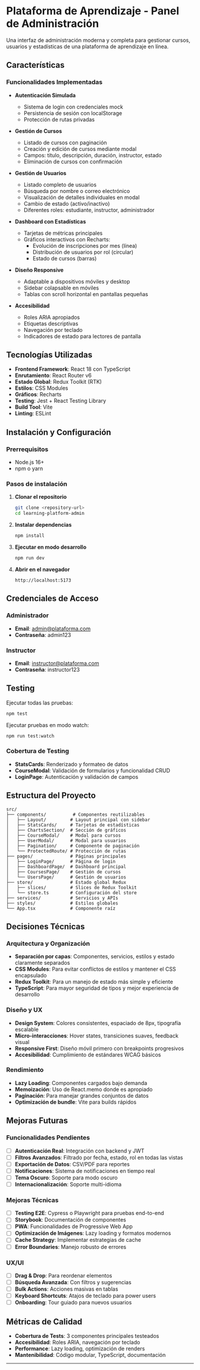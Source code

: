 # Plataforma de Aprendizaje - Panel de Administración

Una interfaz de administración moderna y completa para gestionar cursos, usuarios y estadísticas de una plataforma de aprendizaje en línea.

## Características

### Funcionalidades Implementadas

- **Autenticación Simulada**
  - Sistema de login con credenciales mock
  - Persistencia de sesión con localStorage
  - Protección de rutas privadas

- **Gestión de Cursos**
  - Listado de cursos con paginación
  - Creación y edición de cursos mediante modal
  - Campos: título, descripción, duración, instructor, estado
  - Eliminación de cursos con confirmación

- **Gestión de Usuarios**
  - Listado completo de usuarios
  - Búsqueda por nombre o correo electrónico
  - Visualización de detalles individuales en modal
  - Cambio de estado (activo/inactivo)
  - Diferentes roles: estudiante, instructor, administrador

- **Dashboard con Estadísticas**
  - Tarjetas de métricas principales
  - Gráficos interactivos con Recharts:
    - Evolución de inscripciones por mes (línea)
    - Distribución de usuarios por rol (circular)
    - Estado de cursos (barras)

- **Diseño Responsive**
  - Adaptable a dispositivos móviles y desktop
  - Sidebar colapsable en móviles
  - Tablas con scroll horizontal en pantallas pequeñas

- **Accesibilidad**
  - Roles ARIA apropiados
  - Etiquetas descriptivas
  - Navegación por teclado
  - Indicadores de estado para lectores de pantalla

##  Tecnologías Utilizadas

- **Frontend Framework**: React 18 con TypeScript
- **Enrutamiento**: React Router v6
- **Estado Global**: Redux Toolkit (RTK)
- **Estilos**: CSS Modules
- **Gráficos**: Recharts
- **Testing**: Jest + React Testing Library
- **Build Tool**: Vite
- **Linting**: ESLint

## Instalación y Configuración

### Prerrequisitos
- Node.js 16+ 
- npm o yarn

### Pasos de instalación

1. **Clonar el repositorio**
   ```bash
   git clone <repository-url>
   cd learning-platform-admin
   ```

2. **Instalar dependencias**
   ```bash
   npm install
   ```

3. **Ejecutar en modo desarrollo**
   ```bash
   npm run dev
   ```

4. **Abrir en el navegador**
   ```
   http://localhost:5173
   ```

## Credenciales de Acceso

### Administrador
- **Email**: admin@plataforma.com
- **Contraseña**: admin123

### Instructor
- **Email**: instructor@plataforma.com
- **Contraseña**: instructor123

## Testing

Ejecutar todas las pruebas:
```bash
npm test
```

Ejecutar pruebas en modo watch:
```bash
npm run test:watch
```

### Cobertura de Testing
- **StatsCards**: Renderizado y formateo de datos
- **CourseModal**: Validación de formularios y funcionalidad CRUD
- **LoginPage**: Autenticación y validación de campos

## Estructura del Proyecto

```
src/
├── components/          # Componentes reutilizables
│   ├── Layout/         # Layout principal con sidebar
│   ├── StatsCards/     # Tarjetas de estadísticas
│   ├── ChartsSection/  # Sección de gráficos
│   ├── CourseModal/    # Modal para cursos
│   ├── UserModal/      # Modal para usuarios
│   ├── Pagination/     # Componente de paginación
│   └── ProtectedRoute/ # Protección de rutas
├── pages/              # Páginas principales
│   ├── LoginPage/      # Página de login
│   ├── DashboardPage/  # Dashboard principal
│   ├── CoursesPage/    # Gestión de cursos
│   └── UsersPage/      # Gestión de usuarios
├── store/              # Estado global Redux
│   ├── slices/         # Slices de Redux Toolkit
│   └── store.ts        # Configuración del store
├── services/           # Servicios y APIs
├── styles/             # Estilos globales
└── App.tsx             # Componente raíz
```

## Decisiones Técnicas

### Arquitectura y Organización
- **Separación por capas**: Componentes, servicios, estilos y estado claramente separados
- **CSS Modules**: Para evitar conflictos de estilos y mantener el CSS encapsulado
- **Redux Toolkit**: Para un manejo de estado más simple y eficiente
- **TypeScript**: Para mayor seguridad de tipos y mejor experiencia de desarrollo

### Diseño y UX
- **Design System**: Colores consistentes, espaciado de 8px, tipografía escalable
- **Micro-interacciones**: Hover states, transiciones suaves, feedback visual
- **Responsive First**: Diseño móvil primero con breakpoints progresivos
- **Accesibilidad**: Cumplimiento de estándares WCAG básicos

### Rendimiento
- **Lazy Loading**: Componentes cargados bajo demanda
- **Memoización**: Uso de React.memo donde es apropiado
- **Paginación**: Para manejar grandes conjuntos de datos
- **Optimización de bundle**: Vite para builds rápidos

## Mejoras Futuras

### Funcionalidades Pendientes
- [ ] **Autenticación Real**: Integración con backend y JWT
- [ ] **Filtros Avanzados**: Filtrado por fecha, estado, rol en todas las vistas
- [ ] **Exportación de Datos**: CSV/PDF para reportes
- [ ] **Notificaciones**: Sistema de notificaciones en tiempo real
- [ ] **Tema Oscuro**: Soporte para modo oscuro
- [ ] **Internacionalización**: Soporte multi-idioma

### Mejoras Técnicas
- [ ] **Testing E2E**: Cypress o Playwright para pruebas end-to-end
- [ ] **Storybook**: Documentación de componentes
- [ ] **PWA**: Funcionalidades de Progressive Web App
- [ ] **Optimización de Imágenes**: Lazy loading y formatos modernos
- [ ] **Cache Strategy**: Implementar estrategias de cache
- [ ] **Error Boundaries**: Manejo robusto de errores

### UX/UI
- [ ] **Drag & Drop**: Para reordenar elementos
- [ ] **Búsqueda Avanzada**: Con filtros y sugerencias
- [ ] **Bulk Actions**: Acciones masivas en tablas
- [ ] **Keyboard Shortcuts**: Atajos de teclado para power users
- [ ] **Onboarding**: Tour guiado para nuevos usuarios

## Métricas de Calidad

- **Cobertura de Tests**: 3 componentes principales testeados
- **Accesibilidad**: Roles ARIA, navegación por teclado
- **Performance**: Lazy loading, optimización de renders
- **Mantenibilidad**: Código modular, TypeScript, documentación

---
